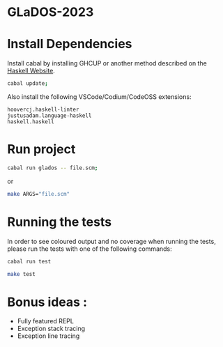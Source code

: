 # GLaDOS-2023
  

# Install Dependencies


Install cabal by installing GHCUP or another method described on the [Haskell Website](https://www.haskell.org/).

```sh
cabal update;
```

Also install the following VSCode/Codium/CodeOSS extensions:
```
hoovercj.haskell-linter
justusadam.language-haskell
haskell.haskell
```

# Run project

```sh
cabal run glados -- file.scm;
```

or

```sh
make ARGS="file.scm"
```

# Running the tests

In order to see coloured output and no coverage when running the tests, please run the tests with one of the following commands:

```sh
cabal run test
```

```sh
make test
```

# Bonus ideas :

- Fully featured REPL
- Exception stack tracing
- Exception line tracing
